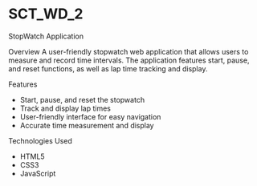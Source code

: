 # SCT_WD_2
StopWatch Application

Overview
A user-friendly stopwatch web application that allows users to measure and record time intervals. The application features start, pause, and reset functions, as well as lap time tracking and display.

Features
- Start, pause, and reset the stopwatch
- Track and display lap times
- User-friendly interface for easy navigation
- Accurate time measurement and display

Technologies Used
- HTML5
- CSS3
- JavaScript
